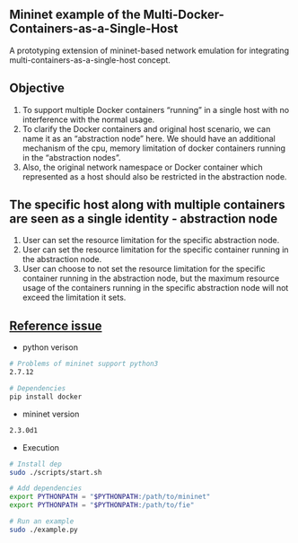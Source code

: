 ## Mininet example of the Multi-Docker-Containers-as-a-Single-Host 

A prototyping extension of mininet-based network emulation for integrating multi-containers-as-a-single-host concept.

## Objective

1. To support multiple Docker containers “running” in a single host with no interference with the normal usage.
2. To clarify the Docker containers and original host scenario, we can name it as an “abstraction node” here. We should have an additional mechanism of the cpu, memory limitation of docker containers running in the “abstraction nodes”. 
3. Also, the original network namespace or Docker container which represented as a host should also be restricted in the abstraction node.

## The specific host along with multiple containers are seen as a single identity - abstraction node

1. User can set the resource limitation for the specific abstraction node.
2. User can set the resource limitation for the specific container running in the abstraction node.
3. User can choose to not set the resource limitation for the specific container running in the abstraction node, but the maximum resource usage of the containers running in the specific abstraction node will not exceed the limitation it sets.

## [Reference issue](https://github.com/containernet/containernet/issues/29)

* python verison

```BASH
# Problems of mininet support python3
2.7.12

# Dependencies
pip install docker

```

* mininet version

```BASH
2.3.0d1
``` 

* Execution

```BASH
# Install dep
sudo ./scripts/start.sh

# Add dependencies
export PYTHONPATH = "$PYTHONPATH:/path/to/mininet"
export PYTHONPATH = "$PYTHONPATH:/path/to/fie"

# Run an example
sudo ./example.py
```

